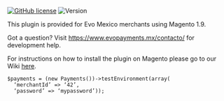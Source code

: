 [![GitHub license](https://github.com/EVO-Mexico)](https://github.com/UniversalPay/Magento_1.9/blob/master/LICENSE) ![Version](https://img.shields.io/badge/version-1.1.0-informational)

This plugin is provided for Evo Mexico merchants using Magento 1.9.

Got a question? Visit https://www.evopayments.mx/contacto/ for development help.

For instructions on how to install the plugin on Magento please go to our Wiki [here](https://github.com/EVO-Mexico).

```node
$payments = (new Payments())->testEnvironment(array(
  ‘merchantId’ => ‘42’, 
  ‘password’ => ‘mypassword’));
```
